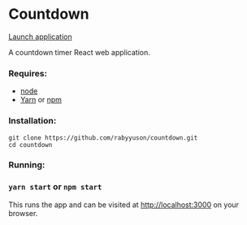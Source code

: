 # Countdown

[Launch application](https://countdown-rabyyuson.vercel.app/)

A countdown timer React web application.

### Requires:

- [node](https://nodejs.org/en/download/)
- [Yarn](https://github.com/yarnpkg/yarn.) or [npm](https://github.com/npm/cli/)

### Installation:

```
git clone https://github.com/rabyyuson/countdown.git
cd countdown
```

### Running:

### `yarn start` or `npm start`

This runs the app and can be visited at [http://localhost:3000](http://localhost:3000) on your browser.